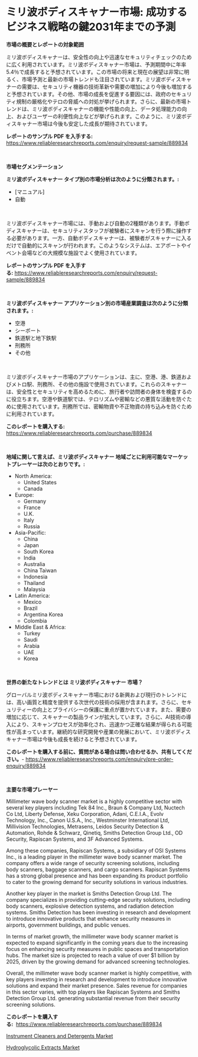 <p><h1>ミリ波ボディスキャナー市場: 成功するビジネス戦略の鍵2031年までの予測</h1></p><p><strong>市場の概要とレポートの対象範囲</strong></p>
<p><p>ミリ波ボディスキャナーは、安全性の向上や迅速なセキュリティチェックのために広く利用されています。ミリ波ボディスキャナー市場は、予測期間中に年率5.4％で成長すると予想されています。この市場の将来と現在の展望は非常に明るく、市場予測と最新の市場トレンドも注目されています。ミリ波ボディスキャナーの需要は、セキュリティ機器の技術革新や需要の増加により今後も増加すると予想されています。その他、市場の成長を促進する要因には、政府のセキュリティ規制の厳格化やテロの脅威への対処が挙げられます。さらに、最新の市場トレンドは、ミリ波ボディスキャナーの機能や性能の向上、データ処理能力の向上、およびユーザーの利便性向上などが挙げられます。このように、ミリ波ボディスキャナー市場は今後も安定した成長が期待されています。</p></p>
<p><strong>レポートのサンプル PDF を入手する:</strong> <a href="https://www.reliableresearchreports.com/enquiry/request-sample/889834">https://www.reliableresearchreports.com/enquiry/request-sample/889834</a></p>
<p>&nbsp;</p>
<p><strong>市場セグメンテーション</strong></p>
<p><strong>ミリ波ボディスキャナー タイプ別の市場分析は次のように分類されます。:</strong></p>
<p><ul><li>[マニュアル]</li><li>自動</li></ul></p>
<p>&nbsp;</p>
<p><p>ミリ波ボディスキャナー市場には、手動および自動の2種類があります。手動ボディスキャナーは、セキュリティスタッフが被験者にスキャンを行う際に操作する必要があります。一方、自動ボディスキャナーは、被験者がスキャナーに入るだけで自動的にスキャンが行われます。このようなシステムは、エアポートやイベント会場などの大規模な施設でよく使用されています。</p></p>
<p><strong>レポートのサンプル PDF を入手する:</strong>&nbsp;<a href="https://www.reliableresearchreports.com/enquiry/request-sample/889834">https://www.reliableresearchreports.com/enquiry/request-sample/889834</a></p>
<p>&nbsp;</p>
<p><strong> ミリ波ボディスキャナー アプリケーション別の市場産業調査は次のように分類されます。:</strong></p>
<p><ul><li>空港</li><li>シーポート</li><li>鉄道駅と地下鉄駅</li><li>刑務所</li><li>その他</li></ul></p>
<p>&nbsp;</p>
<p><p>ミリ波ボディスキャナー市場のアプリケーションは、主に、空港、港、鉄道およびメトロ駅、刑務所、その他の施設で使用されています。これらのスキャナーは、安全性とセキュリティを高めるために、旅行者や訪問者の身体を検査するのに役立ちます。空港や鉄道駅では、テロリズムや密輸などの悪質な活動を防ぐために使用されています。刑務所では、密輸物資や不正物資の持ち込みを防ぐために利用されています。</p></p>
<p><strong>このレポートを購入する:</strong>&nbsp; <a href="https://www.reliableresearchreports.com/purchase/889834">https://www.reliableresearchreports.com/purchase/889834</a></p>
<p>&nbsp;</p>
<p><strong>地域に関して言えば、ミリ波ボディスキャナー 地域ごとに利用可能なマーケットプレーヤーは次のとおりです。:</strong></p>
<p><ul>
    <li>
        North America:
        <ul>
            <li>United States</li>
            <li>Canada</li>
        </ul>
    </li>
    <li>
        Europe:
        <ul>
            <li>Germany</li>
            <li>France</li>
            <li>U.K.</li>
            <li>Italy</li>
            <li>Russia</li>
        </ul>
    </li>
    <li>
        Asia-Pacific:
        <ul>
            <li>China</li>
            <li>Japan</li>
            <li>South Korea</li>
            <li>India</li>
            <li>Australia</li>
            <li>China Taiwan</li>
            <li>Indonesia</li>
            <li>Thailand</li>
            <li>Malaysia</li>
        </ul>
    </li>
    <li>
        Latin America:
        <ul>
            <li>Mexico</li>
            <li>Brazil</li>
            <li>Argentina Korea</li>
            <li>Colombia</li>
        </ul>
    </li>
    <li>
        Middle East & Africa:
        <ul>
            <li>Turkey</li>
            <li>Saudi</li>
            <li>Arabia</li>
            <li>UAE</li>
            <li>Korea</li>
        </ul>
    </li>
    </ul></p>
<p>&nbsp;</p>
<p><strong>世界の新たなトレンドとは ミリ波ボディスキャナー 市場？</strong></p>
<p><p>グローバルミリ波ボディスキャナー市場における新興および現行のトレンドには、高い画質と精度を提供する次世代の技術の採用が含まれます。さらに、セキュリティーの向上とプライバシーの保護に重点が置かれています。また、需要の増加に応じて、スキャナーの製品ラインが拡大しています。さらに、AI技術の導入により、スキャンプロセスが効率化され、迅速かつ正確な結果が得られる可能性が高まっています。継続的な研究開発や産業の発展において、ミリ波ボディスキャナー市場は今後も成長を続けると予想されています。</p></p>
<p><strong>このレポートを購入する前に、質問がある場合は問い合わせるか、共有してください。</strong>- <a href="https://www.reliableresearchreports.com/enquiry/pre-order-enquiry/889834">https://www.reliableresearchreports.com/enquiry/pre-order-enquiry/889834</a></p>
<p>&nbsp;</p>
<p><strong>主要な市場プレーヤー</strong></p>
<p><p>Millimeter wave body scanner market is a highly competitive sector with several key players including Tek 84 Inc., Braun & Company Ltd, Nuctech Co Ltd, Liberty Defense, Xeku Corporation, Adani, C.E.I.A., Evolv Technology, Inc., Canon U.S.A., Inc., Westminster International Ltd, Millivision Technologies, Metrasens, Leidos Security Detection & Automation, Rohde & Schwarz, Qinetiq, Smiths Detection Group Ltd., OD Security, Rapiscan Systems, and 3F Advanced Systems.</p><p>Among these companies, Rapiscan Systems, a subsidiary of OSI Systems Inc., is a leading player in the millimeter wave body scanner market. The company offers a wide range of security screening solutions, including body scanners, baggage scanners, and cargo scanners. Rapiscan Systems has a strong global presence and has been expanding its product portfolio to cater to the growing demand for security solutions in various industries.</p><p>Another key player in the market is Smiths Detection Group Ltd. The company specializes in providing cutting-edge security solutions, including body scanners, explosive detection systems, and radiation detection systems. Smiths Detection has been investing in research and development to introduce innovative products that enhance security measures in airports, government buildings, and public venues.</p><p>In terms of market growth, the millimeter wave body scanner market is expected to expand significantly in the coming years due to the increasing focus on enhancing security measures in public spaces and transportation hubs. The market size is projected to reach a value of over $1 billion by 2025, driven by the growing demand for advanced screening technologies.</p><p>Overall, the millimeter wave body scanner market is highly competitive, with key players investing in research and development to introduce innovative solutions and expand their market presence. Sales revenue for companies in this sector varies, with top players like Rapiscan Systems and Smiths Detection Group Ltd. generating substantial revenue from their security screening solutions.</p></p>
<p><strong>このレポートを購入する:</strong>&nbsp;&nbsp;<a href="https://www.reliableresearchreports.com/purchase/889834">https://www.reliableresearchreports.com/purchase/889834</a></p>
<p><p><a href="https://github.com/pjcfca/Market-Research-Report-List-1/blob/main/instrument-cleaners-and-detergents-market.md">Instrument Cleaners and Detergents Market</a></p><p><a href="https://github.com/wusalecollins540tpqoz/Market-Research-Report-List-1/blob/main/hydroglycolic-extracts-market.md">Hydroglycolic Extracts Market</a></p></p>